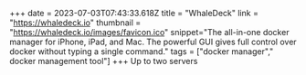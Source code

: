 +++
date = 2023-07-03T07:43:33.618Z
title = "WhaleDeck"
link = "https://whaledeck.io"
thumbnail = "https://whaledeck.io/images/favicon.ico"
snippet="The all-in-one docker manager for iPhone, iPad, and Mac. The powerful GUI gives full control over docker without typing a single command."
tags = ["docker manager"," docker management tool"]
+++
Up to two servers
